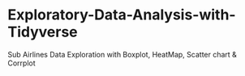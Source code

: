 # Exploratory-Data-Analysis-with-Tidyverse
Sub Airlines Data Exploration with Boxplot, HeatMap, Scatter chart &amp; Corrplot
